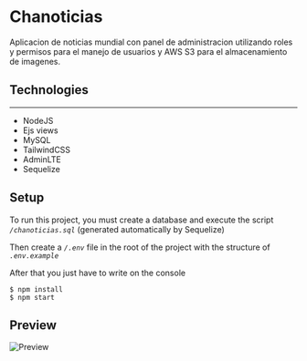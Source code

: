 # Chanoticias

Aplicacion de noticias mundial con panel de administracion utilizando roles y permisos para el manejo de usuarios y AWS S3 para el almacenamiento de imagenes.

## Technologies
___
- NodeJS
- Ejs views
- MySQL
- TailwindCSS
- AdminLTE
- Sequelize

## Setup
To run this project, you must create a database and execute the script _`/chanoticias.sql`_ (generated automatically by Sequelize)

Then create a _`/.env`_ file in the root of the project with the structure of _`.env.example`_

After that you just have to write on the console

    $ npm install
    $ npm start

## Preview

![Preview](https://i.postimg.cc/m2V40stx/7-1.png)

